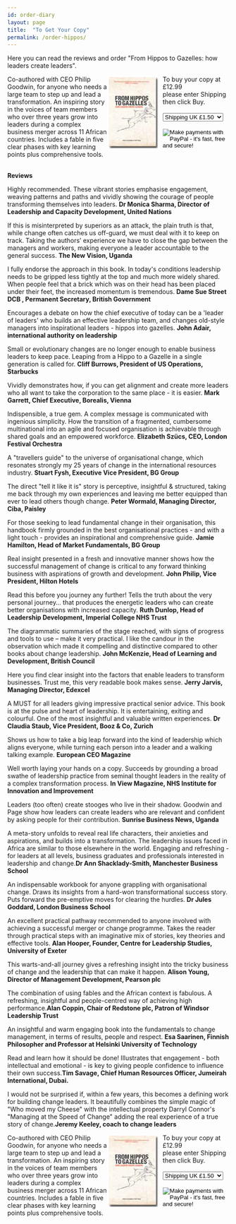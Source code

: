 ```yaml
---
id: order-diary
layout: page
title:  "To Get Your Copy"
permalink: /order-hippos/
---
```


Here you can read the reviews and order "From Hippos to Gazelles: how leaders create leaders".

<div class="outside">
<div class="inside"> 
	<div style="float: left; width: 45%">Co-authored with CEO Philip Goodwin, for anyone who needs a large team to step up and lead a transformation. An inspiring story in the voices of team members who over three years grow into leaders during a complex business merger across 11 African countries. Includes a fable in five clear phases with key learning points plus comprehensive tools.<br><br></div>

<div style="float: left; width: 25%"><img src="/documents/images/coverhippo.jpg" width="115"></a></div>

<div style="float: left; width: 30%">To buy your copy at £12.99<br>please enter Shipping<br>then click Buy.<br><br>
<form name="_xclick" action="https://www.paypal.com/cgi-bin/webscr" method="post">
<select name="shipping">
<option value="1.50">Shipping UK £1.50</option>
<option value="2.50">EU £2.50</option>
<option value="4.00">Rest of world £4.00</option>
</select>
<input type="hidden" name="cmd" value="_xclick">
<input type="hidden" name="business" value="tony@pageconsulting.co.uk">
<input type="hidden" name="currency_code" value="GBP">
<input type="hidden" name="item_name" value="Book: From Hippos to Gazelles: how leaders create leaders">
<input type="hidden" name="amount" value="12.99">
<br><br>
<input type="image" src="/documents/images/buynowbutton.gif" border="0" name="submit" alt="Make payments with PayPal - it's fast, free and secure!">
</form></div>
</div><br style="clear: both;"></div>

 <strong>Reviews</strong>

 Highly recommended. These vibrant stories emphasise engagement, weaving patterns and paths and vividly showing the courage of people transforming themselves into leaders. <strong>Dr Monica Sharma, Director of Leadership and Capacity Development, United Nations</strong>

If this is misinterpreted by superiors as an attack, the plain truth is that, while change often catches us off-guard, we must deal with it to keep on track.  Taking the authors’ experience we have to close the gap between the managers and workers, making everyone a leader accountable to the general success. <strong>The New Vision, Uganda</strong>

I fully endorse the approach in this book. In today's conditions leadership needs to be gripped less tightly at the top and much more widely shared. When people feel that a brick which was on their head has been placed under their feet, the increased momentum is tremendous.
 <strong>Dame Sue Street DCB , Permanent Secretary, British Government </strong>

Encourages a debate on how the chief executive of today can be a 'leader of leaders' who builds an effective leadership team, and changes old-style managers into inspirational leaders - hippos into gazelles. <strong>John Adair, international authority on leadership </strong>

Small or evolutionary changes are no longer enough to enable business leaders to keep pace. Leaping from a Hippo to a Gazelle in a single generation is called for. <strong>Cliff Burrows, President of US Operations, Starbucks</strong>

Vividly demonstrates how, if you can get alignment and create more leaders who all want to take the corporation to the same place - it is easier. <strong>Mark Garrett, Chief Executive, Borealis, Vienna </strong>

Indispensible, a true gem. A complex message is communicated with ingenious simplicity. How the transition of a fragmented, cumbersome multinational into an agile and focused organisation is achievable through shared goals and an empowered workforce. <strong>Elizabeth Szücs, CEO, London Festival Orchestra </strong>

A "travellers guide" to the universe of organisational change, which resonates strongly my 25 years of change in the international resources industry. <strong>Stuart Fysh, Executive Vice President, BG Group</strong>

The direct "tell it like it is" story is perceptive, insightful & structured, taking me back through my own experiences and leaving me better equipped than ever to lead others though change. <strong>Peter Wormald, Managing Director, Ciba, Paisley</strong>

For those seeking to lead fundamental change in their organisation, this handbook firmly grounded in the best organisational practices - and with a light touch - provides an inspirational and comprehensive guide. <strong>Jamie Hamilton, Head of Market Fundamentals, BG Group </strong>

Real insight presented in a fresh and innovative manner shows how the successful management of change is critical to any forward thinking business with aspirations of growth and development. <strong>John Philip, Vice President, Hilton Hotels </strong>

Read this before you journey any further! Tells the truth about the very personal journey… that produces the energetic leaders who can create better organisations with increased capacity. <strong>Ruth Dunlop, Head of Leadership Development, Imperial College NHS Trust </strong>

The diagrammatic summaries of the stage reached, with signs of progress and tools to use – make it very practical. I like the candour in the observation which made it compelling and distinctive compared to other books about change leadership. <strong>John McKenzie, Head of Learning and Development, British Council </strong>

Here you find clear insight into the factors that enable leaders to transform businesses. Trust me, this very readable book makes sense. <strong>Jerry Jarvis, Managing Director, Edexcel </strong>

A MUST for all leaders giving impressive practical senior advice. This book is at the pulse and heart of leadership. It is entertaining, exiting and colourful. One of the most insightful and valuable written experiences. <strong>Dr Claudia Staub, Vice President, Booz & Co, Zurich </strong>

Shows us how to take a big leap forward into the kind of leadership which aligns everyone, while turning each person into a leader and a walking talking example. <strong>European CEO Magazine</strong>

Well worth laying your hands on a copy. Succeeds by grounding a broad swathe of leadership practice from seminal thought leaders in the reality of a complex transformation process. <strong>In View  Magazine, NHS Institute for Innovation and Improvement </strong>

Leaders (too often) create stooges who live in their shadow. Goodwin and Page show how leaders can create leaders who are relevant and confident by asking people for their contribution. <strong>Sunrise Business News, Uganda </strong>

A meta-story unfolds to reveal real life characters, their anxieties and aspirations, and builds into a transformation. The leadership issues faced in Africa are similar to those elsewhere in the world. Engaging and refreshing - for leaders at all levels, business graduates and professionals interested in leadership and change.<strong>Dr Ann Shacklady-Smith, Manchester Business School </strong>

An indispensable workbook for anyone grappling with organisational change. Draws its insights from a hard-won transformational success story. Puts forward the pre-emptive moves for clearing the hurdles.
<strong>Dr Jules Goddard, London Business School</strong>

An excellent practical pathway recommended to anyone involved with achieving a successful merger or change programme. Takes the reader through practical steps with an imaginative mix of stories, key theories and effective tools. <strong>Alan Hooper, Founder, Centre for Leadership Studies, University of Exeter</strong>

This warts-and-all journey gives a refreshing insight into the tricky business of change and the leadership that can make it happen. <strong>Alison Young, Director of Management Development, Pearson plc</strong>

The combination of using fables and the African context is fabulous. A refreshing, insightful and people-centred way of achieving high performance.<strong>Alan Coppin, Chair of Redstone plc, Patron of Windsor Leadership Trust </strong>

An insightful and warm engaging book into the fundamentals to change management, in terms of results, people and respect. <strong>Esa Saarinen, Finnish Philosopher and Professor at Helsinki University of Technology</strong>

Read and learn how it should be done! Illustrates that engagement - both intellectual and emotional - is key to giving people confidence to influence their own success.<strong>Tim Savage, Chief Human Resources Officer, Jumeirah International, Dubai.</strong>

I would not be surprised if, within a few years, this becomes a defining work for building change leaders. It beautifully combines the simple magic of "Who moved my Cheese" with the intellectual property Darryl Connor's "Managing at the Speed of Change" adding the real experience of a true story of change.<strong>Jeremy Keeley, coach to change leaders</strong>

<div class="outside">
<div class="inside"> 
	<div style="float: left; width: 45%">Co-authored with CEO Philip Goodwin, for anyone who needs a large team to step up and lead a transformation. An inspiring story in the voices of team members who over three years grow into leaders during a complex business merger across 11 African countries. Includes a fable in five clear phases with key learning points plus comprehensive tools.<br><br></div>

<div style="float: left; width: 25%"><img src="/documents/images/coverhippo.jpg" width="115"></a></div>

<div style="float: left; width: 30%">To buy your copy at £12.99<br>please enter Shipping<br>then click Buy.<br><br>
<form name="_xclick" action="https://www.paypal.com/cgi-bin/webscr" method="post">
<select name="shipping">
<option value="1.50">Shipping UK £1.50</option>
<option value="2.50">EU £2.50</option>
<option value="4.00">Rest of world £4.00</option>
</select>
<input type="hidden" name="cmd" value="_xclick">
<input type="hidden" name="business" value="tony@pageconsulting.co.uk">
<input type="hidden" name="currency_code" value="GBP">
<input type="hidden" name="item_name" value="Book: From Hippos to Gazelles: how leaders create leaders">
<input type="hidden" name="amount" value="12.99">
<br><br>
<input type="image" src="/documents/images/buynowbutton.gif" border="0" name="submit" alt="Make payments with PayPal - it's fast, free and secure!">
</form></div>
</div><br style="clear: both;"></div>